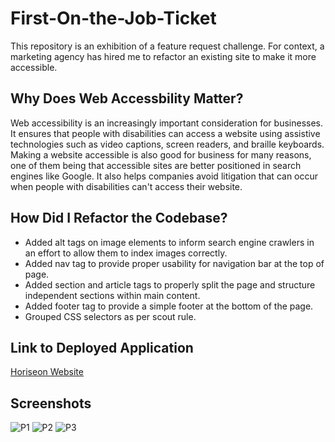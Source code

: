 # First-On-the-Job-Ticket
This repository is an exhibition of a feature request challenge. For context, a marketing agency has hired me to refactor an existing site to make it more accessible.

## Why Does Web Accessbility Matter?
Web accessibility is an increasingly important consideration for businesses. It ensures that people with disabilities can access a website using assistive technologies such as video captions, screen readers, and braille keyboards. Making a website accessible is also good for business for many reasons, one of them being that accessible sites are better positioned in search engines like Google. It also helps companies avoid litigation that can occur when people with disabilities can't access their website.

## How Did I Refactor the Codebase?
   *  Added alt tags on image elements to inform search engine crawlers in an effort to allow them to index images correctly. 
   *  Added nav tag to provide proper usability for navigation bar at the top of page.
   *  Added section and article tags to properly split the page and structure independent sections within main content.
   *  Added footer tag to provide a simple footer at the bottom of the page.
   *  Grouped CSS selectors as per scout rule.

## Link to Deployed Application
[Horiseon Website](https://c1flores.github.io/first-on-the-job-ticket/)


## Screenshots

![P1](https://user-images.githubusercontent.com/81927296/182465423-f3fff2d6-bff1-4631-812c-bd5ce4ae43a6.jpg)
![P2](https://user-images.githubusercontent.com/81927296/182465430-940c8eab-797b-4419-a00c-6cc882d14626.jpg)
![P3](https://user-images.githubusercontent.com/81927296/182465510-dfb8d002-452f-4560-a436-cb8790d261fb.jpg)
